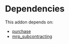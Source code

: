 # Dependencies

This addon depends on:

- [purchase](https://github.com/bringout/oca-ocb-core/tree/680f309d65868a57afe7e3be0f9905cc2a7043fb/odoo-bringout-oca-ocb-purchase)
- [mrp_subcontracting](https://github.com/bringout/oca-ocb-mrp/tree/c1b1f5f3bb9646c7ed5d778564c9842224f2be80/odoo-bringout-oca-ocb-mrp_subcontracting)
